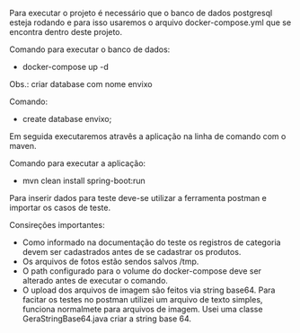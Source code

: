 Para executar o projeto é necessário que o banco de dados postgresql esteja rodando e para isso usaremos o arquivo docker-compose.yml que se encontra dentro deste projeto.

Comando para executar o banco de dados:
- docker-compose up -d

Obs.: criar database com nome envixo

Comando:
- create database envixo;

Em seguida executaremos atravês a aplicação na linha de comando com o maven.

Comando para executar a aplicação:
- mvn clean install spring-boot:run

Para inserir dados para teste deve-se utilizar a ferramenta postman e importar os casos de teste.

Consireções importantes:

- Como informado na documentação do teste os registros de categoria devem ser cadastrados antes de se cadastrar os produtos.
- Os arquivos de fotos estão sendos salvos /tmp.
- O path configurado para o volume do docker-compose deve ser alterado antes de executar o comando.
- O upload dos arquivos de imagem são feitos via string base64. Para facitar os testes no postman utilizei um arquivo de texto simples, funciona normalmete para arquivos de imagem. Usei uma classe GeraStringBase64.java criar a string base 64.